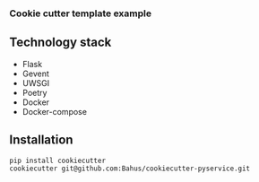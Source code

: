### Cookie cutter template example

## Technology stack

* Flask
* Gevent
* UWSGI
* Poetry
* Docker
* Docker-compose

## Installation

```bash
pip install cookiecutter
cookiecutter git@github.com:Bahus/cookiecutter-pyservice.git
```
